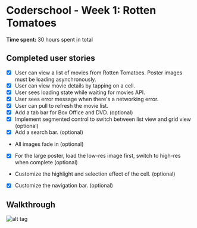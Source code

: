 # Coderschool - Week 1: Rotten Tomatoes 

<b> Time spent: </b>30 hours spent in total

## Completed user stories

+ [x] User can view a list of movies from Rotten Tomatoes. Poster images must be loading asynchronously.
+ [x] User can view movie details by tapping on a cell.
+ [x] User sees loading state while waiting for movies API. 
+ [x] User sees error message when there's a networking error. 
+ [x] User can pull to refresh the movie list. 
+ [x] Add a tab bar for Box Office and DVD. (optional)
+ [x] Implement segmented control to switch between list view and grid view (optional)
+ [x] Add a search bar. (optional)
+ All images fade in (optional)
+ [x] For the large poster, load the low-res image first, switch to high-res when complete (optional)
+ Customize the highlight and selection effect of the cell. (optional)
+ [x] Customize the navigation bar. (optional)

## Walkthrough

![alt tag](https://github.com/vuminhkhang1995/-Week-1-Assignment-1-Rotten-Tomatoes/blob/master/Walkthrough.gif)

